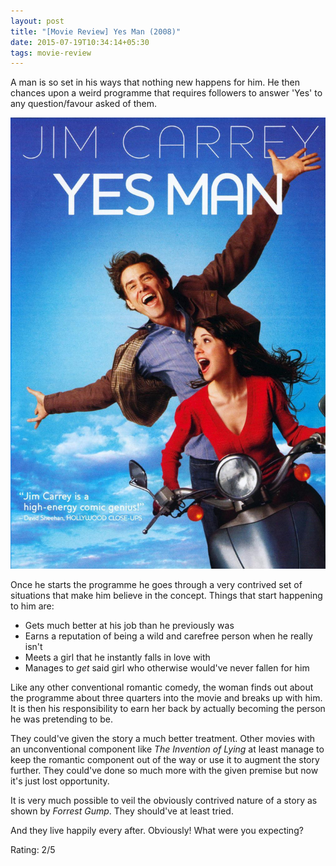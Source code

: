 ```yaml
---
layout: post
title: "[Movie Review] Yes Man (2008)"
date: 2015-07-19T10:34:14+05:30
tags: movie-review
---
```


A man is so set in his ways that nothing new happens for him.
He then chances upon a weird programme that requires followers to answer 'Yes' to any question/favour asked of them.

![Yes Man (2008);Yes Man (2008)](/img/movie-poster-yes-man.jpg)

Once he starts the programme he goes through a very contrived set of situations that make him believe in the concept.
Things that start happening to him are:

 * Gets much better at his job than he previously was
 * Earns a reputation of being a wild and carefree person when he really isn't
 * Meets a girl that he instantly falls in love with
 * Manages to *get* said girl who otherwise would've never fallen for him

Like any other conventional romantic comedy, the woman finds out about the programme about three quarters into the movie and breaks up with him.
It is then his responsibility to earn her back by actually becoming the person he was pretending to be. 

They could've given the story a much better treatment.
Other movies with an unconventional component like *The Invention of Lying* at least manage to keep the romantic component out of the way or use it to augment the story further.
They could've done so much more with the given premise but now it's just lost opportunity.

It is very much possible to veil the obviously contrived nature of a story as shown by *Forrest Gump*. They should've at least tried.

And they live happily every after. Obviously! What were you expecting?

Rating: 2/5
